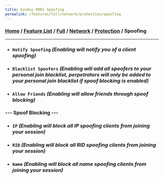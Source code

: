 ```yaml
---
title: Exodus RDR2 Spoofing
permalink: /features/full/network/protection/spoofing
---
```

### [Home](/) / [Feature List](/features) / [Full](/features/full) / [Network](/features/full/network) / [Protection](/features/full/network/protection) / Spoofing
---
- ### `Notify Spoofing` *(Enabling will notify you of a client spoofing)*
- ### `Blacklist Spoofers` *(Enabling will add all spoofers to your personal join blacklist, perpetrators will only be added to your personal join blacklist if spoof blocking is enabled)*
- ### `Allow Friends` *(Enabling will allow friends through spoof blocking)*
### --- Spoof Blocking ---
- ### `IP` *(Enabling will block all IP spoofing clients from joining your session)*
- ### `RID` *(Enabling will block all RID spoofing clients from joining your session)*
- ### `Name` *(Enabling will block all name spoofing clients from joining your session)*
